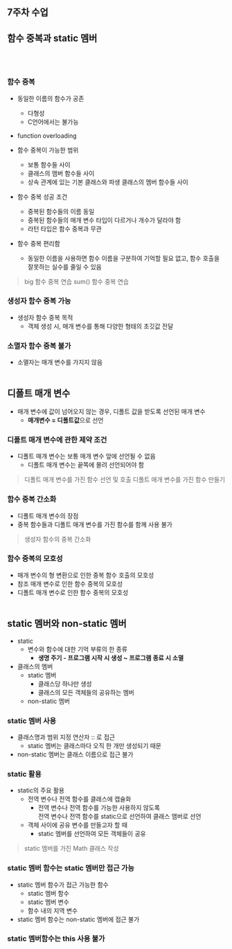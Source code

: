 ## 7주차 수업

## 함수 중복과 static 멤버
<br><br>
### 함수 중복
- 동일한 이름의 함수가 공존
	- 다형성
	- C언어에서는 불가능
- function overloading
- 함수 중복이 가능한 범위
	- 보통 함수들 사이
	- 클래스의 맴버 함수들 사이
	- 상속 관계에 있는 기본 클래스와 파생 클래스의 멤버 함수들 사이

- 함수 중복 성공 조건
	- 중복된 함수들의 이름 동일
	- 중복된 함수들의 매개 변수 타입이 다르거나 개수가 달라야 함
	- 라턴 타입은 함수 중복과 무관

- 함수 중복 편리함
	- 동일한 이름을 사용하면 함수 이름을 구분하여 기억할 필요 없고, 함수 호출을 잘못하는 실수를 줄일 수 있음	
> big 함수 중복 연습
> sum() 함수 중복 연습

### 생성자 함수 중복 가능
- 생성자 함수 중복 목적
	- 객체 생성 시, 매개 변수를 통해 다양한 형태의 초깃값 전달

### 소멸자 함수 중복 불가
- 소멸자는 매개 변수를 가지지 않음
<br><br>
## 디폴트 매개 변수

- 매개 변수에 값이 넘어오지 않는 경우, 디폴트 값을 받도록 선언된 매개 변수
	- **매개변수 = 디폴트값**으로 선언

### 디폴트 매개 변수에 관한 제약 조건
- 디폴트 매개 변수는 보통 매개 변수 앞에 선언될 수 없음
	- 디폴트 매개 변수는 끝쪽에 몰려 선언되어야 함
> 디폴트 매개 변수를 가진 함수 선언 및 호출
> 디폴트 매개 변수를 가진 함수 만들기 

### 함수 중복 간소화
- 디폴트 매개 변수의 장점
- 중복 함수들과 디폴트 매개 변수를 가진 함수를 함께 사용 불가
> 생성자 함수의 중복 간소화

### 함수 중복의 모호성
- 매개 변수의 형 변환으로 인한 중복 함수 호출의 모호성
- 참조 매개 변수로 인한 함수 중복의 모호성
- 디폴트 매개 변수로 인한 함수 중복의 모호성
<br><br>

## static 멤버와 non-static 멤버
- static
	- 변수와 함수에 대한 기억 부류의 한 종류
		- **생명 주기 - 프로그램 시작 시 생성 ~ 프로그램 종료 시 소멸**
- 클래스의 멤버
	- static 멤버
		- 클래스당 하나만 생성
		- 클래스의 모든 객체들의 공유하는 멤버
	- non-static 멤버

### static 멤버 사용 
- 클래스명과 범위 지정 연산자 :: 로 접근
	- static 멤버는 클래스마다 오직 한 개만 생성되기 때문
- non-static 멤버는 클래스 이름으로 접근 불가

### static 활용
- static의 주요 활용
	- 전역 변수나 전역 함수를 클래스에 캡슐화
		- 전역 변수나 전역 함수를 가능한 사용하지 않도록   
		  전역 변수나 전역 함수를 static으로 선언하여 클래스 맴버로 선언
	- 객체 사이에 공유 변수를 만들고자 할 때
		- static 멤버를 선언하여 모든 객체들이 공유
> static 멤버를 가진 Math 클래스 작성

### static 멤버 함수는 static 멤버만 접근 가능
- static 멤버 함수가 접근 가능한 함수
	- static 멤버 함수
	- static 멤버 변수
	- 함수 내의 지역 변수
- static 멤버 함수는 non-static 멤버에 접근 불가

### static 멤버함수는 this 사용 불가
